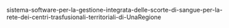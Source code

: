 sistema-software-per-la-gestione-integrata-delle-scorte-di-sangue-per-la-rete-dei-centri-trasfusionali-territoriali-di-UnaRegione
